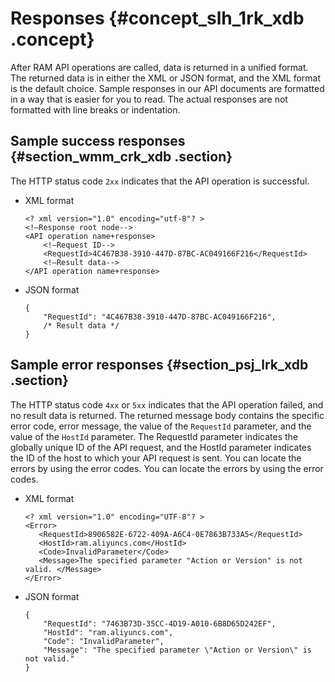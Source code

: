 # Responses {#concept_slh_1rk_xdb .concept}

After RAM API operations are called, data is returned in a unified format. The returned data is in either the XML or JSON format, and the XML format is the default choice. Sample responses in our API documents are formatted in a way that is easier for you to read. The actual responses are not formatted with line breaks or indentation.

## Sample success responses {#section_wmm_crk_xdb .section}

The HTTP status code `2xx` indicates that the API operation is successful.

-   XML format

    ``` {#codeblock_qty_af8_lo9 .lanuage-xml}
    <? xml version="1.0" encoding="utf-8"? >
    <!—Response root node-->
    <API operation name+response>
        <!—Request ID-->
        <RequestId>4C467B38-3910-447D-87BC-AC049166F216</RequestId>
        <!—Result data-->
    </API operation name+response>
    ```

-   JSON format

    ``` {#codeblock_je9_zdn_m7j .language-json}
    {
        "RequestId": "4C467B38-3910-447D-87BC-AC049166F216",
        /* Result data */
    }
    ```


## Sample error responses {#section_psj_lrk_xdb .section}

The HTTP status code `4xx` or `5xx` indicates that the API operation failed, and no result data is returned. The returned message body contains the specific error code, error message, the value of the `RequestId` parameter, and the value of the `HostId` parameter. The RequestId parameter indicates the globally unique ID of the API request, and the HostId parameter indicates the ID of the host to which your API request is sent. You can locate the errors by using the error codes. You can locate the errors by using the error codes.

-   XML format

    ``` {#codeblock_tw4_sae_rsz .lanuage-xml}
    <? xml version="1.0" encoding="UTF-8"? >
    <Error>
       <RequestId>8906582E-6722-409A-A6C4-0E7863B733A5</RequestId>
       <HostId>ram.aliyuncs.com</HostId>
       <Code>InvalidParameter</Code>
       <Message>The specified parameter "Action or Version" is not valid. </Message>
    </Error>
    ```

-   JSON format

    ``` {#codeblock_af1_rw2_ic8 .language-json}
    {
        "RequestId": "7463B73D-35CC-4D19-A010-6B8D65D242EF",
        "HostId": "ram.aliyuncs.com",
        "Code": "InvalidParameter",
        "Message": "The specified parameter \"Action or Version\" is not valid."
    }
    ```



